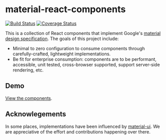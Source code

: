material-react-components
=========================

[![Build Status](https://travis-ci.org/collegepulse/material-react-components.svg?branch=master)](https://travis-ci.org/collegepulse/material-react-components/)
[![Coverage Status](https://coveralls.io/repos/github/collegepulse/material-react-components/badge.svg?branch=master)](https://coveralls.io/github/collegepulse/material-react-components?branch=master)

This is a collection of React components that implement Google's [material design specification](https://material.io/guidelines). The goals of this project include:

- Minimal to zero configuration to consume components through carefully-crafted, lightweight implementations.
- Be fit for enterprise consumption: components are to be performant, accessible, unit tested, cross-browser supported, support server-side rendering, etc.

Demo
----

[View the components](https://collegepulse.github.io/material-react-components/).

Acknowlegements
---------------

In some places, implementations have been influenced by [material-ui](https://github.com/callemall/material-ui). We are appreciative of the effort and contributions happening over there.
